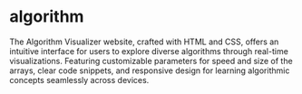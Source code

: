 # algorithm
The Algorithm Visualizer website, crafted with HTML and CSS, offers an intuitive interface for users to explore diverse algorithms through real-time visualizations. Featuring customizable parameters for speed and size of the arrays, clear code snippets, and responsive design for learning algorithmic concepts seamlessly across devices.
